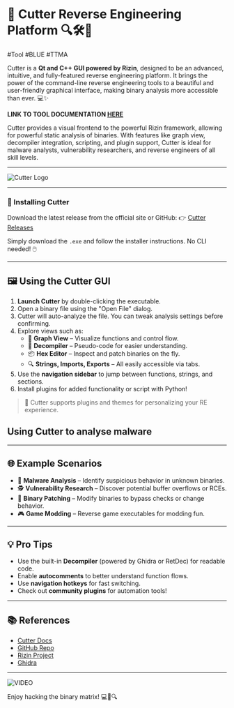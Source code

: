 # 🧠 Cutter Reverse Engineering Platform 🔍🛠️🐍
#Tool #BLUE  #TTMA  

Cutter is a **Qt and C++ GUI powered by Rizin**, designed to be an advanced, intuitive, and fully-featured reverse engineering platform. It brings the power of the command-line reverse engineering tools to a beautiful and user-friendly graphical interface, making binary analysis more accessible than ever. 💻✨

**LINK TO TOOL DOCUMENTATION [HERE](https://cutter.re/docs/)**

Cutter provides a visual frontend to the powerful Rizin framework, allowing for powerful static analysis of binaries. With features like graph view, decompiler integration, scripting, and plugin support, Cutter is ideal for malware analysts, vulnerability researchers, and reverse engineers of all skill levels. 

---

![Cutter Logo](https://upload.wikimedia.org/wikipedia/commons/2/21/Cutter_Logo.png)

---

### 🚀 Installing Cutter

Download the latest release from the official site or GitHub:
👉 [Cutter Releases](https://github.com/rizinorg/cutter/releases)

Simply download the `.exe` and follow the installer instructions. No CLI needed! 🖱️

---

## 🖼️ Using the Cutter GUI

1. **Launch Cutter** by double-clicking the executable.
2. Open a binary file using the "Open File" dialog.
3. Cutter will auto-analyze the file. You can tweak analysis settings before confirming.
4. Explore views such as:
   - 🎯 **Graph View** – Visualize functions and control flow.
   - 📜 **Decompiler** – Pseudo-code for easier understanding.
   - 📦 **Hex Editor** – Inspect and patch binaries on the fly.
   - 🔍 **Strings, Imports, Exports** – All easily accessible via tabs.
5. Use the **navigation sidebar** to jump between functions, strings, and sections.
6. Install plugins for added functionality or script with Python!

> 🧩 Cutter supports plugins and themes for personalizing your RE experience.


## Using Cutter to analyse malware


---

## 🌐 Example Scenarios

- 🔐 **Malware Analysis** – Identify suspicious behavior in unknown binaries.
- 🕵️ **Vulnerability Research** – Discover potential buffer overflows or RCEs.
- 🔧 **Binary Patching** – Modify binaries to bypass checks or change behavior.
- 🎮 **Game Modding** – Reverse game executables for modding fun.

---

## 💡 Pro Tips

- Use the built-in **Decompiler** (powered by Ghidra or RetDec) for readable code.
- Enable **autocomments** to better understand function flows.
- Use **navigation hotkeys** for fast switching.
- Check out **community plugins** for automation tools!

---

## 📚 References
- [Cutter Docs](https://cutter.re/docs/)
- [GitHub Repo](https://github.com/rizinorg/cutter)
- [Rizin Project](https://rizin.re/)
- [Ghidra](https://ghidra-sre.org/)

---

![VIDEO](https://www.youtube.com/watch?v=NBORnYVw4ng)

Enjoy hacking the binary matrix! 💻🧠🔍